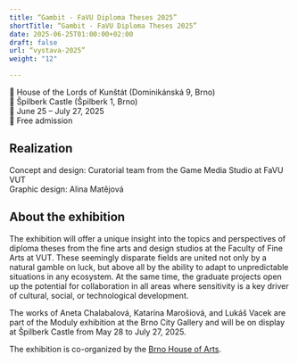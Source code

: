 ```yaml
---
title: “Gambit - FaVU Diploma Theses 2025”
shortTitle: “Gambit - FaVU Diploma Theses 2025”
date: 2025-06-25T01:00:00+02:00
draft: false
url: “vystava-2025”
weight: "12"

---
```

📍 House of the Lords of Kunštát (Dominikánská 9, Brno)  
📍 Špilberk Castle (Špilberk 1, Brno)  
📅 June 25 – July 27, 2025  
🎫 Free admission  

## Realization
Concept and design: Curatorial team from the Game Media Studio at FaVU VUT  
Graphic design: Alina Matějová

## About the exhibition
The exhibition will offer a unique insight into the topics and perspectives of diploma theses from the fine arts and design studios at the Faculty of Fine Arts at VUT.
These seemingly disparate fields are united not only by a natural gamble on luck, but above all by the ability to adapt to unpredictable situations in any ecosystem.
At the same time, the graduate projects open up the potential for collaboration in all areas where sensitivity is a key driver of cultural, social, or technological development.

The works of Aneta Chalabalová, Katarína Marošiová, and Lukáš Vacek are part of the Moduly exhibition at the Brno City Gallery and will be on display at Špilberk Castle from May 28 to July 27, 2025.

The exhibition is co-organized by the [Brno House of Arts](https://www.dum-umeni.cz/).
